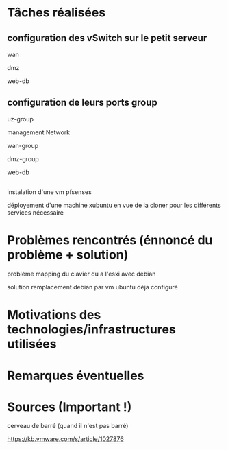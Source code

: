 # Tâches réalisées
## configuration des vSwitch sur le petit serveur
wan

dmz

web-db

## configuration de leurs ports group
uz-group

management Network

wan-group

dmz-group

web-db

##


instalation d'une vm pfsenses

déployement d'une machine xubuntu en vue de la cloner pour les différents services nécessaire

# Problèmes rencontrés (énnoncé du problème + solution)
problème mapping du clavier du a l'esxi  avec debian 

solution remplacement debian par vm ubuntu déja configuré

# Motivations des technologies/infrastructures utilisées

# Remarques éventuelles

# Sources (Important !)
cerveau de barré (quand il n'est pas barré)
 
https://kb.vmware.com/s/article/1027876
